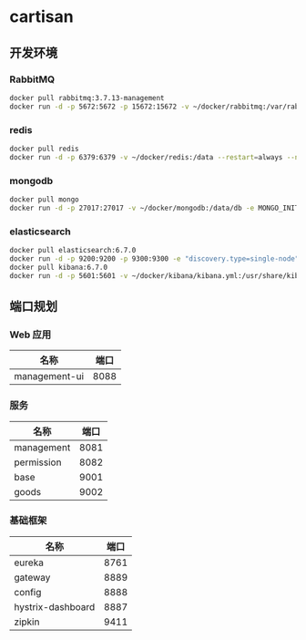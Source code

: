 # cartisan



## 开发环境

### RabbitMQ 

```bash
docker pull rabbitmq:3.7.13-management
docker run -d -p 5672:5672 -p 15672:15672 -v ~/docker/rabbitmq:/var/rabbitmq/lib --hostname cartisan-rabbitmq -e RABBITMQ_DEFAULT_USER=rabbitmqadmin -e RABBITMQ_DEFAULT_PASS=123456 --name cartisan-rabbitmq rabbitmq:3.7.13-management 
```

### redis 

```bash
docker pull redis
docker run -d -p 6379:6379 -v ~/docker/redis:/data --restart=always --name cartisan-redis redis redis-server --appendonly yes --requirepass "123456"
```

### mongodb 

```bash
docker pull mongo
docker run -d -p 27017:27017 -v ~/docker/mongodb:/data/db -e MONGO_INITDB_ROOT_USERNAME=mongoadmin -e MONGO_INITDB_ROOT_PASSWORD=123456 --name cartisan-mongodb mongo
```

### elasticsearch 

```bash
docker pull elasticsearch:6.7.0
docker run -d -p 9200:9200 -p 9300:9300 -e "discovery.type=single-node" --name cartisan-elasticsearch elasticsearch:6.7.0
docker pull kibana:6.7.0
docker run -d -p 5601:5601 -v ~/docker/kibana/kibana.yml:/usr/share/kibana/config/kibana.yml --name cartisan-kibana kibana:6.7.0
```

## 端口规划

### Web 应用

| 名称 | 端口 |
| --- | --- |
| management-ui | 8088 |

### 服务

| 名称 | 端口 |
| --- | --- |
| management | 8081 |
| permission | 8082 |
| base | 9001 |
| goods | 9002 |

### 基础框架

| 名称 | 端口 |
| --- | --- |
| eureka | 8761 |
| gateway | 8889 |
| config | 8888 |
| hystrix-dashboard | 8887 |
| zipkin | 9411 |
